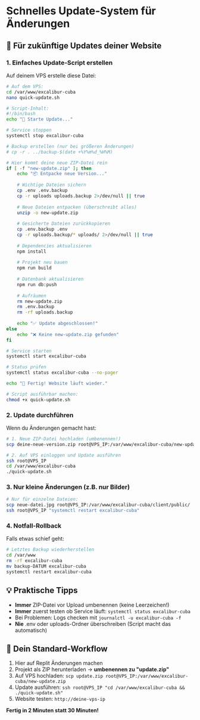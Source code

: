 # Schnelles Update-System für Änderungen

## 🔄 Für zukünftige Updates deiner Website

### 1. Einfaches Update-Script erstellen

Auf deinem VPS erstelle diese Datei:

```bash
# Auf dem VPS:
cd /var/www/excalibur-cuba
nano quick-update.sh

# Script-Inhalt:
#!/bin/bash
echo "🔄 Starte Update..."

# Service stoppen
systemctl stop excalibur-cuba

# Backup erstellen (nur bei größeren Änderungen)
# cp -r . ../backup-$(date +%Y%m%d_%H%M) 

# Hier kommt deine neue ZIP-Datei rein
if [ -f "new-update.zip" ]; then
    echo "📦 Entpacke neue Version..."
    
    # Wichtige Dateien sichern
    cp .env .env.backup
    cp -r uploads uploads.backup 2>/dev/null || true
    
    # Neue Dateien entpacken (überschreibt alles)
    unzip -o new-update.zip
    
    # Gesicherte Dateien zurückkopieren
    cp .env.backup .env
    cp -r uploads.backup/* uploads/ 2>/dev/null || true
    
    # Dependencies aktualisieren
    npm install
    
    # Projekt neu bauen
    npm run build
    
    # Datenbank aktualisieren
    npm run db:push
    
    # Aufräumen
    rm new-update.zip
    rm .env.backup
    rm -rf uploads.backup
    
    echo "✅ Update abgeschlossen!"
else
    echo "❌ Keine new-update.zip gefunden"
fi

# Service starten
systemctl start excalibur-cuba

# Status prüfen
systemctl status excalibur-cuba --no-pager

echo "🎉 Fertig! Website läuft wieder."

# Script ausführbar machen:
chmod +x quick-update.sh
```

### 2. Update durchführen

Wenn du Änderungen gemacht hast:

```bash
# 1. Neue ZIP-Datei hochladen (umbenennen!)
scp deine-neue-version.zip root@VPS_IP:/var/www/excalibur-cuba/new-update.zip

# 2. Auf VPS einloggen und Update ausführen
ssh root@VPS_IP
cd /var/www/excalibur-cuba
./quick-update.sh
```

### 3. Nur kleine Änderungen (z.B. nur Bilder)

```bash
# Nur für einzelne Dateien:
scp neue-datei.jpg root@VPS_IP:/var/www/excalibur-cuba/client/public/
ssh root@VPS_IP "systemctl restart excalibur-cuba"
```

### 4. Notfall-Rollback

Falls etwas schief geht:

```bash
# Letztes Backup wiederherstellen
cd /var/www
rm -rf excalibur-cuba
mv backup-DATUM excalibur-cuba
systemctl restart excalibur-cuba
```

## 💡 Praktische Tipps

- **Immer** ZIP-Datei vor Upload umbenennen (keine Leerzeichen!)
- **Immer** zuerst testen ob Service läuft: `systemctl status excalibur-cuba`
- Bei Problemen: Logs checken mit `journalctl -u excalibur-cuba -f`
- **Nie** .env oder uploads-Ordner überschreiben (Script macht das automatisch)

## 🎯 Dein Standard-Workflow

1. Hier auf Replit Änderungen machen
2. Projekt als ZIP herunterladen → **umbenennen zu "update.zip"**
3. Auf VPS hochladen: `scp update.zip root@VPS_IP:/var/www/excalibur-cuba/new-update.zip`
4. Update ausführen: `ssh root@VPS_IP "cd /var/www/excalibur-cuba && ./quick-update.sh"`
5. Website testen: `http://deine-vps-ip`

**Fertig in 2 Minuten statt 30 Minuten!**
